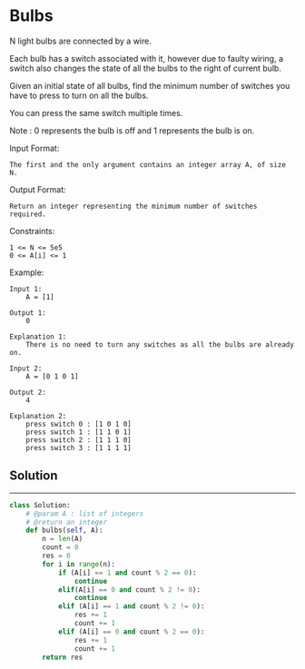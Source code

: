 <h1>Bulbs</h1>

<p>
N light bulbs are connected by a wire.

Each bulb has a switch associated with it, however due to faulty wiring, a switch also changes the state of all the bulbs to the right of current bulb.

Given an initial state of all bulbs, find the minimum number of switches you have to press to turn on all the bulbs.

You can press the same switch multiple times.

Note : 0 represents the bulb is off and 1 represents the bulb is on.



Input Format:

    The first and the only argument contains an integer array A, of size N.

Output Format:

    Return an integer representing the minimum number of switches required.

Constraints:

    1 <= N <= 5e5
    0 <= A[i] <= 1

Example:

    Input 1:
        A = [1]

    Output 1:
        0

    Explanation 1:
        There is no need to turn any switches as all the bulbs are already on.

    Input 2: 
        A = [0 1 0 1]

    Output 2:
        4

    Explanation 2:
        press switch 0 : [1 0 1 0]
        press switch 1 : [1 1 0 1]
        press switch 2 : [1 1 1 0]
        press switch 3 : [1 1 1 1]

<h2>Solution</h2>

***

```python
class Solution:
    # @param A : list of integers
    # @return an integer
    def bulbs(self, A):
        n = len(A)
        count = 0
        res = 0
        for i in range(n): 
            if (A[i] == 1 and count % 2 == 0): 
                continue
            elif(A[i] == 0 and count % 2 != 0): 
                continue
            elif (A[i] == 1 and count % 2 != 0): 
                res += 1
                count += 1
            elif (A[i] == 0 and count % 2 == 0): 
                res += 1
                count += 1
        return res 
```